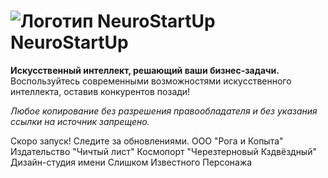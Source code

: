 # ![Логотип NeuroStartUp](img/NeuroStartUpIcon.png) NeuroStartUp

**Искусственный интеллект, решающий ваши бизнес-задачи.** Воспользуйтесь современными возможностями искусственного интеллекта, оставив конкурентов позади!

_Любое копирование без разрешения правообладателя и без указания ссылки на источник запрещено._

Скоро запуск! Следите за обновлениями.
OOO "Рога и Копыта"
Издательство "Чичтый лист"
Космопорт "Черезтерновый Кздвёздный"
Дизайн-студия имени Слишком Известного Персонажа